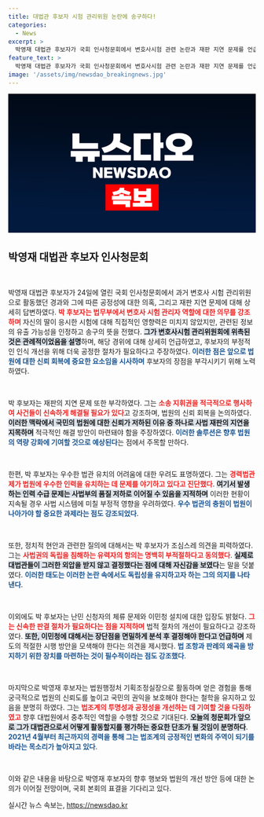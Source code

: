 ```yaml
---
title: 대법관 후보자 시험 관리위원 논란에 송구하다!
categories:
  - News
excerpt: >
  박영재 대법관 후보자가 국회 인사청문회에서 변호사시험 관련 논란과 재판 지연 문제를 언급하며 솔직한 입장을 밝혔습니다. 그는 공정성 의심을 무겁게 받아들인다며, 법원의 신뢰 회복을 위해 신속한 소송 지휘권 행사를 강조했습니다.
feature_text: >
  박영재 대법관 후보자가 국회 인사청문회에서 변호사시험 관련 논란과 재판 지연 문제를 언급하며 솔직한 입장을 밝혔습니다. 그는 공정성 의심을 무겁게 받아들인다며, 법원의 신뢰 회복을 위해 신속한 소송 지휘권 행사를 강조했습니다.
image: '/assets/img/newsdao_breakingnews.jpg'
---
```


<p><img src="/assets/img/newsdao_breakingnews.jpg" alt="ranknews 속보" /></p>

<h2 data-ke-size="size26">박영재 대법관 후보자 인사청문회</h2>

<p data-ke-size="size16">&nbsp;</p>

<p>박영재 대법관 후보자가 24일에 열린 국회 인사청문회에서 과거 변호사 시험 관리위원으로 활동했던 경과와 그에 따른 공정성에 대한 의혹, 그리고 재판 지연 문제에 대해 상세히 답변하였다. <b><span style="color: #ee2323;">박 후보자는 법무부에서 변호사 시험 관리자 역할에 대한 의무를 강조하며</span></b> 자신의 딸이 응시한 시험에 대해 직접적인 영향력은 미치지 않았지만, 관련된 정보의 유출 가능성을 인정하고 송구의 뜻을 전했다. <b><span style="background-color: #21538527;">그가 변호사시험 관리위원회에 위촉된 것은 관례적이었음을 설명</span></b>하며, 해당 경위에 대해 상세히 언급하였고, 후보자의 부정적인 인식 개선을 위해 더욱 공정한 절차가 필요하다고 주장하였다. <b><span style="color: #1a5490;">이러한 점은 앞으로 법원에 대한 신뢰 회복에 중요한 요소임을 시사하며</span></b> 후보자의 장점을 부각시키기 위해 노력하였다.</p>

<p data-ke-size="size16">&nbsp;</p>

<p>박 후보자는 재판의 지연 문제 또한 부각하였다. 그는 <b><span style="color: #ee2323;">소송 지휘권을 적극적으로 행사하여 사건들이 신속하게 해결될 필요가 있다</span></b>고 강조하며, 법원의 신뢰 회복을 논의하였다. <b><span style="background-color: #21538527;">이러한 맥락에서 국민의 법원에 대한 신뢰가 저하된 이유 중 하나로 사법 재판의 지연을 지목하며</span></b> 적극적인 해결 방안이 마련돼야 함을 주장하였다. <b><span style="color: #1a5490;">이러한 솔루션은 향후 법원의 역량 강화에 기여할 것으로 예상된다</span></b>는 점에서 주목할 만하다.</p>

<p data-ke-size="size16">&nbsp;</p>

<p>한편, 박 후보자는 우수한 법관 유치의 어려움에 대한 우려도 표명하였다. 그는 <b><span style="color: #ee2323;">경력법관제가 법원에 우수한 인력을 유치하는 데 문제를 야기하고 있다고 진단했다</span></b>. <b><span style="background-color: #21538527;">여기서 발생하는 인력 수급 문제는 사법부의 품질 저하로 이어질 수 있음을 지적하며</span></b> 이러한 현황이 지속될 경우 사법 시스템에 미칠 부정적 영향을 우려하였다. <b><span style="color: #1a5490;">우수 법관의 충원이 법원이 나아가야 할 중요한 과제라는 점도 강조되었다</span></b>.</p>

<p data-ke-size="size16">&nbsp;</p>

<p>또한, 정치적 현안과 관련한 질의에 대해서는 박 후보자가 조심스레 의견을 피력하였다. 그는 <b><span style="color: #ee2323;">사법권의 독립을 침해하는 유력자의 항의는 명백히 부적절하다고 동의했다</span></b>. <b><span style="background-color: #21538527;">실제로 대법관들이 그러한 외압을 받지 않고 결정했다는 점에 대해 자신감을 보였다</span></b>는 말을 덧붙였다. <b><span style="color: #1a5490;">이러한 태도는 이러한 논란 속에서도 독립성을 유지하고자 하는 그의 의지를 나타낸다</span></b>.</p>

<p data-ke-size="size16">&nbsp;</p>

<p>이외에도 박 후보자는 난민 신청자의 체류 문제와 이민청 설치에 대한 입장도 밝혔다. <b><span style="color: #ee2323;">그는 신속한 판결 절차가 필요하다는 점을 지적하며</span></b> 법적 절차의 개선이 필요하다고 강조하였다. <b><span style="background-color: #21538527;">또한, 이민청에 대해서는 장단점을 면밀하게 분석 후 결정해야 한다고 언급하며</span></b> 제도의 적절한 시행 방안을 모색해야 한다는 의견을 제시했다. <b><span style="color: #1a5490;">법 조항과 판례의 왜곡을 방지하기 위한 장치를 마련하는 것이 필수적이라는 점도 강조했다</span></b>.</p>

<p data-ke-size="size16">&nbsp;</p>

<p>마지막으로 박영재 후보자는 법원행정처 기획조정실장으로 활동하며 얻은 경험을 통해 궁극적으로 법원의 신뢰도를 높이고 국민의 권익을 보호해야 한다는 철학을 유지하고 있음을 분명히 하였다. 그는 <b><span style="color: #ee2323;">법조계의 투명성과 공정성을 개선하는 데 기여할 것을 다짐하였고</span></b> 향후 대법원에서 중추적인 역할을 수행할 것으로 기대된다. <b><span style="background-color: #21538527;">오늘의 청문회가 앞으로 그가 대법관으로서 어떻게 활동할지를 평가하는 중요한 단초가 될 것임이 분명하다</span></b>. <b><span style="color: #1a5490;">2021년 4월부터 최근까지의 경력을 통해 그는 법조계의 긍정적인 변화의 주역이 되기를 바라는 목소리가 높아지고 있다</span></b>.</p>

<p data-ke-size="size16">&nbsp;</p>

<p>이와 같은 내용을 바탕으로 박영재 후보자의 향후 행보와 법원의 개선 방안 등에 대한 논의가 이어질 전망이며, 국회 본회의 표결을 기다리고 있다.</p>
실시간 뉴스 속보는, <a href="https://newsdao.kr" rel="dofollow">https://newsdao.kr</a>


